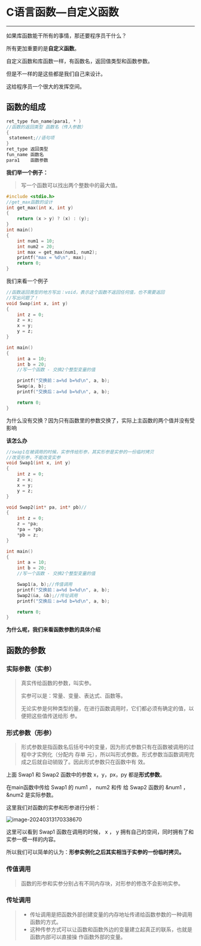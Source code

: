 # C语言函数—自定义函数

---

如果库函数能干所有的事情，那还要程序员干什么？ 

所有更加重要的是**自定义函数**。

自定义函数和库函数一样，有函数名，返回值类型和函数参数。 

但是不一样的是这些都是我们自己来设计。

这给程序员一个很大的发挥空间。

## 函数的组成

```c
ret_type fun_name(para1, * )
//函数的返回类型 函数名（传入参数）
{
 statement;//语句项
}
ret_type 返回类型
fun_name 函数名
para1    函数参数

```



**我们举一个例子：**

>  写一个函数可以找出两个整数中的最大值。

```c
#include <stdio.h>
//get_max函数的设计
int get_max(int x, int y)
{
	return (x > y) ? (x) : (y);
}
int main()
{
	int num1 = 10;
	int num2 = 20;
	int max = get_max(num1, num2);
	printf("max = %d\n", max);
	return 0;
} 
```





我们来看一个例子

```c
//函数返回类型的地方写出：void，表示这个函数不返回任何值，也不需要返回
//写出问题了！
void Swap(int x, int y)
{
	int z = 0;
	z = x;
	x = y;
	y = z;
}

int main()
{
	int a = 10;
	int b = 20;
	//写一个函数 - 交换2个整型变量的值

	printf("交换前：a=%d b=%d\n", a, b);
	Swap(a, b);
	printf("交换后：a=%d b=%d\n", a, b);

	return 0;
}
```

为什么没有交换？因为只有函数里的参数交换了，实际上主函数的两个值并没有受影响

**该怎么办**

```c
//swap1在被调用的时候，实参传给形参，其实形参是实参的一份临时拷贝
//改变形参，不能改变实参
void Swap1(int x, int y)
{
	int z = 0;
	z = x;
	x = y;
	y = z;
}

void Swap2(int* pa, int* pb)//
{
	int z = 0;
	z = *pa;
	*pa = *pb;
	*pb = z;
}

int main()
{
	int a = 10;
	int b = 20;
	//写一个函数 - 交换2个整型变量的值

	Swap1(a, b);//传值调用
	printf("交换前：a=%d b=%d\n", a, b);
	Swap2(&a, &b);//传址调用
	printf("交换后：a=%d b=%d\n", a, b);

	return 0;
}
```



**为什么呢，我们来看函数参数的具体介绍**



## 函数的参数



### 实际参数（实参）

> 真实传给函数的参数，叫实参。 
>
> 实参可以是：常量、变量、表达式、函数等。
>
>  无论实参是何种类型的量，在进行函数调用时，它们都必须有确定的值，以便把这些值传送给形 参。



###  形式参数（形参）

> 形式参数是指函数名后括号中的变量，因为形式参数只有在函数被调用的过程中才实例化（分配内 存单 元），所以叫形式参数。形式参数当函数调用完成之后就自动销毁了。因此形式参数只在函数中有 效。



上面 Swap1 和 Swap2 函数中的参数 x，y，px，py 都是**形式参数**。

在main函数中传给 Swap1 的 num1 ， num2 和传 给 Swap2 函数的 &num1 ， &num2 是实际参数。 

这里我们对函数的实参和形参进行分析：

![image-20240313170338670](https://gitee.com/jason_pei/typora-bed/raw/master/image/202403131703731.png)

这里可以看到 Swap1 函数在调用的时候， x ， y 拥有自己的空间，同时拥有了和实参一模一样的内容。 

所以我们可以简单的认为：**形参实例化之后其实相当于实参的一份临时拷贝。**

### 传值调用

> 函数的形参和实参分别占有不同内存块，对形参的修改不会影响实参。

### 传址调用

> * 传址调用是把函数外部创建变量的内存地址传递给函数参数的一种调用函数的方式。
> * 这种传参方式可以让函数和函数外边的变量建立起真正的联系，也就是函数内部可以直接操 作函数外部的变量。
